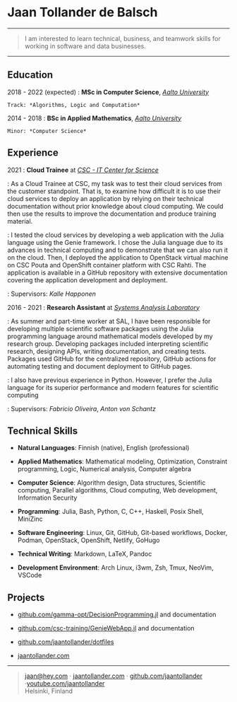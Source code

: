 Jaan Tollander de Balsch
========================

----

> I am interested to learn technical, business, and teamwork skills for working in software and data businesses. 

----


Education
---------

2018 - 2022 (expected)
:   **MSc in Computer Science**, [*Aalto University*](https://www.aalto.fi/en)

    Track: *Algorithms, Logic and Computation*

2014 - 2018
:   **BSc in Applied Mathematics**, [*Aalto University*](https://www.aalto.fi/en)

    Minor: *Computer Science*


Experience
----------

2021
: **Cloud Trainee** at [*CSC - IT Center for Science*](https://csc.fi/en/)

: As a Cloud Trainee at CSC, my task was to test their cloud services from the customer standpoint. That is, to examine how difficult it is to use their cloud services to deploy an application by relying on their technical documentation without prior knowledge about cloud computing. We could then use the results to improve the documentation and produce training material.

: I tested the cloud services by developing a web application with the Julia language using the Genie framework. I chose the Julia language due to its advances in technical computing and to demonstrate that we can also run it on the cloud. Then, I deployed the application to OpenStack virtual machine on CSC Pouta and OpenShift container platform with CSC Rahti. The application is available in a GitHub repository with extensive documentation covering the application development and deployment.

: Supervisors: *Kalle Happonen*

2016 - 2021
: **Research Assistant** at [*Systems Analysis Laboratory*](https://sal.aalto.fi/en/)

: As summer and part-time worker at SAL, I have been responsible for
developing multiple scientific software packages using the Julia programming
language around mathematical models developed by my research group. Developing packages included interpreting scientific research, designing APIs, writing documentation, and creating tests. Packages used GitHub for the centralized repository, GitHub actions for automating testing and document deployment to GitHub pages.

: I also have previous experience in Python. However, I prefer the Julia language
for its superior performance and modern features for scientific computing

: Supervisors: *Fabricio Oliveira*, *Anton von Schantz*


Technical Skills
----------------

* **Natural Languages**: Finnish (native), English (professional)

* **Applied Mathematics**: Mathematical modeling, Optimization, Constraint programming, Logic, Numerical analysis, Computer algebra

* **Computer Science**: Algorithm design, Data structures, Scientific computing, Parallel algorithms, Cloud computing, Web development, Information Security

* **Programming**: Julia, Bash, Python, C, C++, Haskell, Posix Shell, MiniZinc

* **Software Engineering**: Linux, Git, GitHub, Git-based workflows, Docker, Podman, OpenStack, OpenShift, Netlify, GoHugo

* **Technical Writing**: Markdown, LaTeX, Pandoc

* **Development Environment**: Arch Linux, i3wm, Zsh, Tmux, NeoVim, VSCode


Projects
--------

* [github.com/gamma-opt/DecisionProgramming.jl](https://github.com/gamma-opt/DecisionProgramming.jl) and documentation

* [github.com/csc-training/GenieWebApp.jl](https://github.com/csc-training/GenieWebApp.jl) and documentation

* [github.com/jaantollander/dotfiles](https://github.com/jaantollander/dotfiles)

* [jaantollander.com](https://jaantollander.com/)


----

> <jaan@hey.com> · [jaantollander.com](https://jaantollander.com/) · [github.com/jaantollander](https://github.com/jaantollander) ·[youtube.com/jaantollander](https://www.youtube.com/jaantollander)\
> Helsinki, Finland
